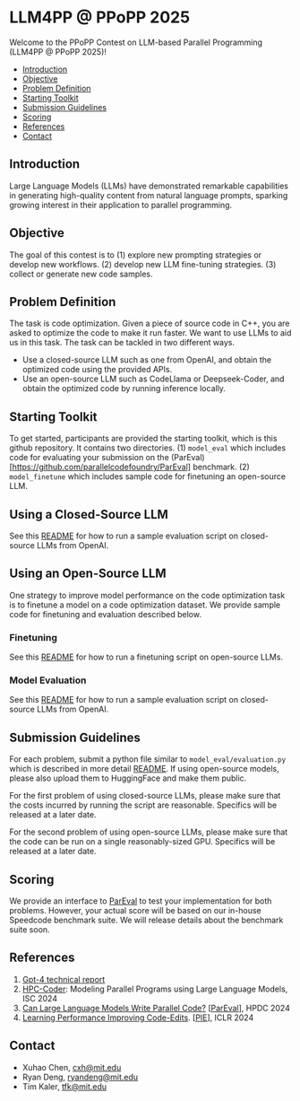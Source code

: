 # LLM4PP @ PPoPP 2025

Welcome to the PPoPP Contest on LLM-based Parallel Programming (LLM4PP @ PPoPP 2025)!

* [Introduction](#introduction)
* [Objective](#objective)
* [Problem Definition](#problem-definition)
* [Starting Toolkit](#starting-toolkit)
* [Submission Guidelines](#submission-guidelines)
* [Scoring](#scoring)
* [References](#references)
* [Contact](#contact)
  
<!--Starting Toolkit for the LLM4PP competition, modified from the starting toolkit from [LLM4HWDesign](https://nvlabs.github.io/LLM4HWDesign/problem.html) is [here](https://github.com/GATECH-EIC/LLM4HWDesign_Starting_Toolkit).-->

## Introduction

Large Language Models (LLMs) have demonstrated remarkable capabilities in generating high-quality content from natural language prompts, sparking growing interest in their application to parallel programming. 

<!--
Despite the significant potential and community excitement, current state-of-the-art pretrained LLMs, such as OpenAI's GPT-4 [1], still struggle to produce practical parallel code without extensive human intervention in their original forms. 
In parallel code generation, for example, these models tend to either generate non-compilable or non-functional code, necessitating human correction, or produce overly simplistic or inefficient parallel implementations. 
This issue can primarily stem from the LLMs' limited exposure to parallel code data during pretraining. A pioneering attempt in HPC-Coder [2] demonstrates that using a large-scale parallel code dataset can improve LLMs' PP abilities. 
However, models trained with publicly available datasets are still far behind human experts. Thus, developing open-source, high-quality, PP-specific code datasets is essential for unlocking the full potential of LLM-based PP.
This year's contest seeks to address this challenge by asking you to help build a large-scale, high-quality parallel code generation dataset. 
By open-sourcing this dataset, we aim to establish critical infrastructure for advancing LLM-based parallel programming workflows. 
Participants will be invited to author a short paper summarizing our efforts, insights, and lessons learned, thereby paving the way for future initiatives.

Unfortunately, the development of LLM for PP is severely hindered by the scarcity of high-quality, publicly accessible parallel code datasets. 
Specifically, the lack of adequate datasets prevents effective fine-tuning of LLMs, a critical method for equipping them with PP domain knowledge and mitigating their limited exposure to PP-specific data during pretraining. 
This shortage thus significantly impedes progress in LLM-based parallel code generation.
-->

## Objective
The goal of this contest is to 
(1) explore new prompting strategies or develop new workflows.
(2) develop new LLM fine-tuning strategies.
(3) collect or generate new code samples.

<!--enrich the current parallel code dataset to a large-scale, high-quality open-source dataset, facilitating the development of more effective LLM-based parallel programming through fine-tuning. 
Participants are asked to (1) collect or generate parallel code samples and (2) enhance the dataset quality through data cleaning and label generation techniques. 
Participants' contributions will be evaluated based on the improvement their data brings to the fine-tuned LLM.-->

## Problem Definition
The task is code optimization. Given a piece of source code in C++, you are asked to optimize the code to make it run faster. We want to use LLMs to aid us in this task. The task can be tackled in two different ways.
* Use a closed-source LLM such as one from OpenAI, and obtain the optimized code using the provided APIs.
* Use an open-source LLM such as CodeLlama or Deepseek-Coder, and obtain the optimized code by running inference locally.

## Starting Toolkit
To get started, participants are provided the starting toolkit, which is this github repository. It contains two directories.
(1) `model_eval` which includes code for evaluating your submission on the (ParEval)[https://github.com/parallelcodefoundry/ParEval] benchmark.
(2) `model_finetune` which includes sample code for finetuning an open-source LLM.

<!--
and (5) the deduplication codebase we will use to duplicate the repeated data samples. 
Participants are expected to just replace the example submission dataset with their own collected datasets and get the corresponding metric from the starting toolkit to further improve their datasets during Phase I.
-->

## Using a Closed-Source LLM
See this [README](model_eval/README.md) for how to run a sample evaluation script on closed-source LLMs from OpenAI.

## Using an Open-Source LLM
One strategy to improve model performance on the code optimization task is to finetune a model on a code optimization dataset. We provide sample code for finetuning and evaluation described below.

### Finetuning
See this [README](model_finetune/README.md) for how to run a finetuning script on open-source LLMs.

### Model Evaluation
See this [README](model_eval/README.md) for how to run a sample evaluation script on closed-source LLMs from OpenAI.

## Submission Guidelines
For each problem, submit a python file similar to `model_eval/evaluation.py` which is described in more detail [README](model_eval/README.md). If using open-source models, please also upload them to HuggingFace and make them public.

For the first problem of using closed-source LLMs, please make sure that the costs incurred by running the script are reasonable. Specifics will be released at a later date.

For the second problem of using open-source LLMs, please make sure that the code can be run on a single reasonably-sized GPU. Specifics will be released at a later date.

## Scoring
We provide an interface to [ParEval](https://github.com/parallelcodefoundry/ParEval) to test your implementation for both problems. However, your actual score will be based on our in-house Speedcode benchmark suite. We will release details about the benchmark suite soon.

## References
1. [Gpt-4 technical report](https://arxiv.org/abs/2303.08774)
2. [HPC-Coder](https://arxiv.org/html/2306.17281v2): Modeling Parallel Programs using Large Language Models, ISC 2024
3. [Can Large Language Models Write Parallel Code?](https://arxiv.org/pdf/2401.12554.pdf) [[ParEval](https://github.com/parallelcodefoundry/ParEval)], HPDC 2024
4. [Learning Performance Improving Code-Edits](https://arxiv.org/abs/2302.07867). [[PIE](https://pie4perf.com/)], ICLR 2024

## Contact
* Xuhao Chen, cxh@mit.edu 
* Ryan Deng, ryandeng@mit.edu
* Tim Kaler, tfk@mit.edu

